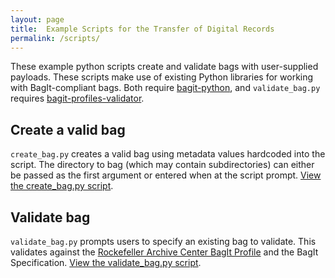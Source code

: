```yaml
---
layout: page
title:  Example Scripts for the Transfer of Digital Records
permalink: /scripts/
---
```

These example python scripts create and validate bags with user-supplied payloads. These scripts make use of existing Python libraries for working with BagIt-compliant bags. Both require [bagit-python](https://github.com/LibraryOfCongress/bagit-python), and `validate_bag.py` requires [bagit-profiles-validator](https://github.com/ruebot/bagit-profiles-validator).

## Create a valid bag
`create_bag.py` creates a valid bag using metadata values hardcoded into the script. The directory to bag (which may contain subdirectories) can either be passed as the first argument or entered when at the script prompt. [View the create_bag.py script](https://gist.github.com/HaSistrunk/39e4696eb3f1f5d0e983aed4f1403619).

## Validate bag
`validate_bag.py` prompts users to specify an existing bag to validate. This validates against the [Rockefeller Archive Center BagIt Profile](https://gist.github.com/HaSistrunk/65d59e558c436b9d934d98fd8fb0f575) and the BagIt Specification. [View the validate_bag.py script](https://gist.github.com/HaSistrunk/998a69e41924690554d0c6ae22a8fd9b).
